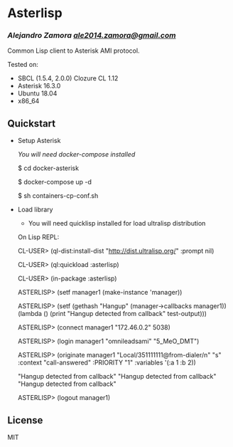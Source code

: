 # Asterlisp
### _Alejandro Zamora <ale2014.zamora@gmail.com>_

Common Lisp client to Asterisk AMI protocol.

Tested on:
  - SBCL (1.5.4, 2.0.0)
    Clozure CL 1.12
  - Asterisk 16.3.0
  - Ubuntu 18.04
  - x86_64

## Quickstart

- Setup Asterisk

  *You will need docker-compose installed*

  $ cd docker-asterisk

  $ docker-compose up -d

  $ sh containers-cp-conf.sh

- Load library

  * You will need quicklisp installed for load ultralisp distribution

  On Lisp REPL:

  CL-USER> (ql-dist:install-dist "http://dist.ultralisp.org/" :prompt nil)

  CL-USER> (ql:quickload :asterlisp)

  CL-USER> (in-package :asterlisp)

  ASTERLISP> (setf manager1 (make-instance 'manager))

  ASTERLISP> (setf (gethash "Hangup" (manager->callbacks manager1))
                   (lambda () (print "Hangup detected from callback" test-output)))

  ASTERLISP> (connect manager1 "172.46.0.2" 5038)

  ASTERLISP> (login manager1 "omnileadsami" "5_MeO_DMT")

  ASTERLISP> (originate manager1 "Local/351111111@from-dialer/n" "s"
                        :context "call-answered" :PRIORITY "1" :variables '(:a 1 :b 2))

  "Hangup detected from callback"
  "Hangup detected from callback"
  "Hangup detected from callback"

  ASTERLISP> (logout manager1)

## License

MIT
